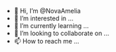 - 👋 Hi, I’m @NovaAmelia
- 👀 I’m interested in ...
- 🌱 I’m currently learning ...
- 💞️ I’m looking to collaborate on ...
- 📫 How to reach me ...

<!---
NovaAmelia/NovaAmelia is a ✨ special ✨ repository because its `README.md` (this file) appears on your GitHub profile.
You can click the Preview link to take a look at your changes.
--->
